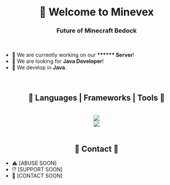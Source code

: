 <link rel="stylesheet" href="https://cdnjs.cloudflare.com/ajax/libs/font-awesome/6.5.1/css/all.min.css" integrity="sha512-DTOQO9RWCH3ppGqcWaEA1BIZOC6xxalwEsw9c2QQeAIftl+Vegovlnee1c9QX4TctnWMn13TZye+giMm8e2LwA==" crossorigin="anonymous" referrerpolicy="no-referrer" />

<h1 align="center">👋 Welcome to Minevex</h1>
<h3 align="center">Future of Minecraft Bedock</h3>

<br>

- 🔭 We are currently working on our **\*\*\*\*\*\* Server**!
- 🤝 We are looking for **Java Developer**!
- 🌱 We develop in **Java**.

<br>

<h2 align="center">🧰 Languages | Frameworks | Tools 🧰</h2>
<div align="center">
<br>
<img src="https://skillicons.dev/icons?i=github,git,bash,idea,docker,linux"> 
<br>
<img src="https://skillicons.dev/icons?i=java,redis,mysql,"/> <br>
</div>

<br>

<h2 align="center">📇 Contact 📇</h2>

- ⚠️ [ABUSE SOON]
- ⁉️ [SUPPORT SOON]
- 🫶 [CONTACT SOON]
